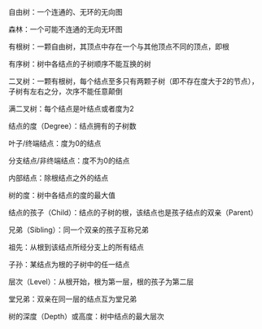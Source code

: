 自由树：一个连通的、无环的无向图

森林：一个可能不连通的无向无环图

有根树：一颗自由树，其顶点中存在一个与其他顶点不同的顶点，即根

有序树：树中各结点的子树顺序不能互换的树

二叉树：一颗有根树，每个结点至多只有两颗子树（即不存在度大于2的节点），子树有左右之分，次序不能任意颠倒

满二叉树：每个结点是叶结点或者度为2


结点的度（Degree）：结点拥有的子树数

叶子/终端结点：度为0的结点

分支结点/非终端结点：度不为0的结点

内部结点：除根结点之外的结点

树的度：树中各结点的度的最大值

结点的孩子（Child）：结点的子树的根，该结点也是孩子结点的双亲（Parent）

兄弟（Sibling）：同一个双亲的孩子互称兄弟

祖先：从根到该结点所经分支上的所有结点

子孙：某结点为根的子树中的任一结点

层次（Level）：从根开始，根为第一层，根的孩子为第二层

堂兄弟：双亲在同一层的结点互为堂兄弟

树的深度（Depth）或高度：树中结点的最大层次
